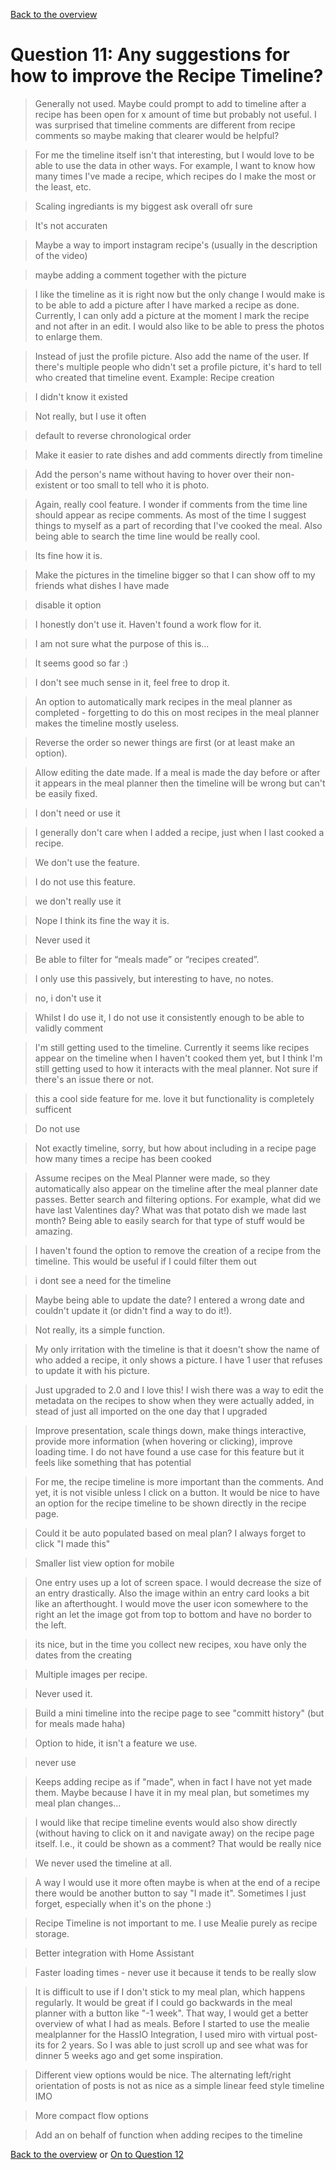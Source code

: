 [Back to the overview](overview.md)

# Question 11: Any suggestions for how to improve the Recipe Timeline?

> Generally not used. Maybe could prompt to add to timeline after a recipe has been open for x amount of time but probably not useful. I was surprised that timeline comments are different from recipe comments so maybe making that clearer would be helpful?

> For me the timeline itself isn't that interesting, but I would love to be able to use the data in other ways. For example, I want to know how many times I've made a recipe, which recipes do I make the most or the least, etc.

> Scaling ingrediants is my biggest ask overall ofr sure

> It's not accuraten

> Maybe a way to import instagram recipe's (usually in the description of the video)

> maybe adding a comment together with the picture

> I like the timeline as it is right now but the only change I would make is to be able to add a picture after I have marked a recipe as done. Currently, I can only add a picture at the moment I mark the recipe and not after in an edit. I would also like to be able to press the photos to enlarge them.

> Instead of just the profile picture. Also add the name of the user. If there's multiple people who didn't set a profile picture, it's hard to tell who created that timeline event. Example: Recipe creation

> I didn't know it existed

> Not really, but I use it often

> default to reverse chronological order

> Make it easier to rate dishes and add comments directly from timeline

> Add the person's name without having to hover over their non-existent or too small to tell who it is photo.

> Again, really cool feature. I wonder if comments from the time line should appear as recipe comments. As most of the time I suggest things to myself as a part of recording that I've cooked the meal. Also being able to search the time line would be really cool.

> Its fine how it is.

> Make the pictures in the timeline bigger so that I can show off to my friends what dishes I have made

> disable it option

> I honestly don't use it. Haven't found a work flow for it.

> I am not sure what the purpose of this is...

> It seems good so far :)

> I don't see much sense in it, feel free to drop it.

> An option to automatically mark recipes in the meal planner as completed - forgetting to do this on most recipes in the meal planner makes the timeline mostly useless.

> Reverse the order so newer things are first (or at least make an option).

> Allow editing the date made. If a meal is made the day before or after it appears in the meal planner then the timeline will be wrong but can't be easily fixed.

> I don't need or use it

> I generally don't care when I added a recipe, just when I last cooked a recipe.

> We don't use the feature.

> I do not use this feature.

> we don't really use it

> Nope I think its fine the way it is.

> Never used it

> Be able to filter for “meals made” or “recipes created”.

> I only use this passively, but interesting to have, no notes.

> no, i don't use it

> Whilst I do use it, I do not use it consistently enough to be able to validly comment

> I'm still getting used to the timeline. Currently it seems like recipes appear on the timeline when I haven't cooked them yet, but I think I'm still getting used to how it interacts with the meal planner. Not sure if there's an issue there or not.

> this a cool side feature for me. love it but functionality is completely sufficent

> Do not use

> Not exactly timeline, sorry, but how about including in a recipe page how many times a recipe has been cooked

> Assume recipes on the Meal Planner were made, so they automatically also appear on the timeline after the meal planner date passes. Better search and filtering options. For example, what did we have last Valentines day? What was that potato dish we made last month? Being able to easily search for that type of stuff would be amazing.

> I haven't found the option to remove the creation of a recipe from the timeline. This would be useful if I could filter them out

> i dont see a need for the timeline

> Maybe being able to update the date? I entered a wrong date and couldn't update it (or didn't find a way to do it!).

> Not really, its a simple function.

> My only irritation with the timeline is that it doesn't show the name of who added a recipe, it only shows a picture. I have 1 user that refuses to update it with his picture.

> Just upgraded to 2.0 and I love this! I wish there was a way to edit the metadata on the recipes to show when they were actually added, in stead of just all imported on the one day that I upgraded

> Improve presentation, scale things down, make things interactive, provide more information (when hovering or clicking), improve loading time. I do not have found a use case for this feature but it feels like something that has potential

> For me, the recipe timeline is more important than the comments. And yet, it is not visible unless I click on a button. It would be nice to have an option for the recipe timeline to be shown directly in the recipe page.

> Could it be auto populated based on meal plan? I always forget to click "I made this"

> Smaller list view option for mobile

> One entry uses up a lot of screen space. I would decrease the size of an entry drastically. Also the image within an entry card looks a bit like an afterthought. I would move the user icon somewhere to the right an let the image got from top to bottom and have no border to the left.

> its nice, but in the time you collect new recipes, xou have only the dates from the creating

> Multiple images per recipe.

> Never used it.

> Build a mini timeline into the recipe page to see "committ history" (but for meals made haha)

> Option to hide, it isn't a feature we use.

> never use

> Keeps adding recipe as if "made", when in fact I have not yet made them. Maybe because I have it in my meal plan, but sometimes my meal plan changes...

> I would like that recipe timeline events would also show directly (without having to click on it and navigate away) on the recipe page itself. I.e., it could be shown as a comment? That would be really nice

> We never used the timeline at all.

> A way I would use it more often maybe is when at the end of a recipe there would be another button to say "I made it". Sometimes I just forget, especially when it's on the phone :)

> Recipe Timeline is not important to me. I use Mealie purely as recipe storage.

> Better integration with Home Assistant

> Faster loading times - never use it because it tends to be really slow

> It is difficult to use if I don't stick to my meal plan, which happens regularly. It would be great if I could go backwards in the meal planner with a button like "-1 week". That way, I would get a better overview of what I had as meals. Before I started to use the mealie mealplanner for the HassIO Integration, I used miro with virtual post-its for 2 years. So I was able to just scroll up and see what was for dinner 5 weeks ago and get some inspiration.

> Different view options would be nice. The alternating left/right orientation of posts is not as nice as a simple linear feed style timeline IMO

> More compact flow options

> Add an on behalf of function when adding recipes to the timeline

[Back to the overview](overview.md) or [On to Question 12](q12.md)